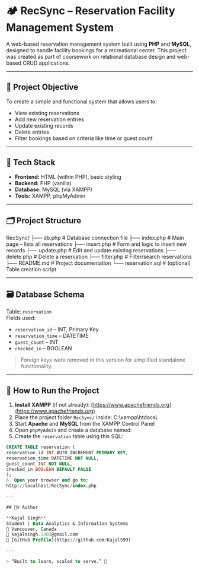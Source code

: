 # 🏕️ RecSync – Reservation Facility Management System

A web-based reservation management system built using **PHP** and **MySQL**, designed to handle facility bookings for a recreational center. This project was created as part of coursework on relational database design and web-based CRUD applications.

---

## 🎯 Project Objective

To create a simple and functional system that allows users to:
- View existing reservations
- Add new reservation entries
- Update existing records
- Delete entries
- Filter bookings based on criteria like time or guest count

---

## 🧰 Tech Stack

- **Frontend:** HTML (within PHP), basic styling
- **Backend:** PHP (vanilla)
- **Database:** MySQL (via XAMPP)
- **Tools:** XAMPP, phpMyAdmin

---

## 🗂️ Project Structure

RecSync/
├── db.php # Database connection file
├── index.php # Main page – lists all reservations
├── insert.php # Form and logic to insert new records
├── update.php # Edit and update existing reservations
├── delete.php # Delete a reservation
├── filter.php # Filter/search reservations
├── README.md # Project documentation
└── reservation.sql # (optional) Table creation script


---

## 🗃️ Database Schema

Table: `reservation`  
Fields used:

- `reservation_id` – INT, Primary Key  
- `reservation_time` – DATETIME  
- `guest_count` – INT  
- `checked_in` – BOOLEAN  

> Foreign keys were removed in this version for simplified standalone functionality.

---

## 🚀 How to Run the Project

1. **Install XAMPP** (if not already): [https://www.apachefriends.org](https://www.apachefriends.org)
2. Place the project folder `RecSync/` inside:
   C:\xampp\htdocs\
3. Start **Apache** and **MySQL** from the XAMPP Control Panel
4. Open `phpMyAdmin` and create a database named:
5. Create the `reservation` table using this SQL:

```sql
CREATE TABLE reservation (
reservation_id INT AUTO_INCREMENT PRIMARY KEY,
reservation_time DATETIME NOT NULL,
guest_count INT NOT NULL,
checked_in BOOLEAN DEFAULT FALSE
);
6. Open your browser and go to:
http://localhost/RecSync/index.php

---

## 🙋‍♀️ Author

**Kajal Singh**  
Student | Data Analytics & Information Systems  
📍 Vancouver, Canada  
📧 kajalsingh.1303@gmail.com  
🔗 [GitHub Profile](https://github.com/KajalS99)

---

> “Built to learn, scaled to serve.” 🌱


